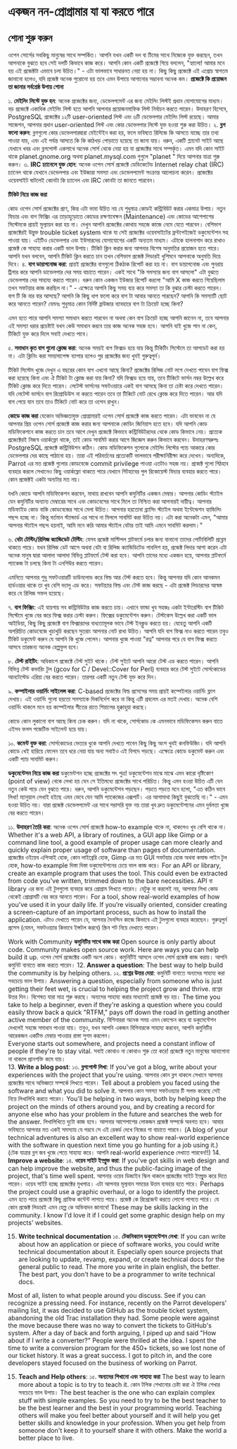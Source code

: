 # একজন নন-প্রোগ্রামার যা যা করতে পারে
## শোনা শুরু করুন

ওপেন সোর্সের সবকিছু মানুষের সাথে সম্পর্কিত।
আপনি যখন একটি দল বা টিমের সাথে নিজেকে যুক্ত করছেন, তখন আপনাকে বুঝতে হবে সেই দলটি কিভাবে কাজ করে।
আপনি কোন একটি প্রজেক্টে গিয়ে বললেন, "হ্যালো! আমার মনে হয় এই প্রজেক্টটা এভাবে চলা উচিত।" - এটা ভালভাবে সাধারনত নেয়া হয় না।
কিছু কিছু প্রজেক্টে এই এপ্রোচ স্বাগতম জানানো হলেও, যদি প্রজেক্ট অনেক পুরোনো হয় তবে এমন উপায়ে আগানোর সম্ভাবনা অনেক কম।
**প্রজেক্টে কি প্রয়োজন তা জানার সর্বশ্রেষ্ঠ উপায় শোনা**

১. **মেইলিং লিস্টে যুক্ত হন**: অনেক প্রজেক্টের জন্য, ডেভেলপমেন্ট এর জন্য মেইলিং লিস্টই প্রধান যোগাযোগের মাধ্যম। 
বড় প্রজেক্টে একাধিক মেইলিং লিস্ট হতে আপনি আপনার প্রয়োজনমাফিক লিস্ট নির্বাচন করতে পারেন। 
উদাহরণ হিসেবে, PostgreSQL প্রজেক্টের ১২টি user-oriented লিস্ট এবং ৬টি ডেভেলপার মেইলিং লিস্ট রয়েছে।
আমার সাজেশন, আপনার প্রধান user-oriented লিস্ট এবং কোর ডেভেলপার লিস্টে যুক্ত হওয়া শুরু করা উচিত।
২. **ব্লগ ফলো করুন**: ব্লগগুলো কোর ডেভেলপারদ্বারা মেইন্টেইন করা হয়, ফলে ভবিষ্যত রিলিজে কি আসতে যাচ্ছে তার তথ্য পাওয়া যায়,
এবং এই পর্যন্ত আসতে কি কি কাঠখড় পোড়াতে হয়েছে তা জানা যায়। ধরুন, একটি প্ল্যানেট সাইট আছে যেখানে খবর এবং ব্লগপোস্ট একসাথে অনেক সোর্স থেকে নেয়া হয় যা প্রজেক্টের সাথে সম্পর্কৃত। এমন যদি কোন সাইট থাকে planet.gnome.org অথবা planet.mysql.com গুগুলে "planet <projectname>" দিয়ে আপনার যাত্রা শুরু করুন।
৩. **IRC চ্যানেলে যুক্ত হোন**: অনেক ওপেন সোর্স প্রজেক্টে ডেডিকেটেড Internet relay chat (IRC) চ্যানেল থাকে যেখানে ডেভেলপার এবং ইউজারা সমস্যা এবং ডেভেলপমেন্ট সংক্রান্ত আলোচনা করেন। প্রজেক্টের ওয়েবসাইট ঘাটলেই কোনটা কি চ্যানেল এবং IRC কোনটা তা জানতে পারবেন।
  
**টিকিট নিয়ে কাজ করা**  

কোড ওপেন সোর্স প্রজেক্টের প্রাণ, কিন্ত এটা ভাবা উচিত নয় যে শুধুমাত্র কোডই কন্ট্রিবিউট করার একমাত্র উপায়।
নতুন ফিচার এবং বাগ ফিক্সিং এর তাড়াহুড়োতে কোডের রক্ষণাবেক্ষন (Maintenance) এবং কোডের আশেপাশের সিস্টেমকে প্রায়ই মুল্যায়ন করা হয় না।
দেখুন আপনি প্রজেক্টের কোথায় সহজে কাজে নেমে যেতে পারবেন।
বেশিভাগ প্রজেক্টেরই উম্নুক্ত trouble ticket system থাকে যা সেই প্রজেক্টের ওয়েবসাইটের ফ্রন্টপেইজেই ডকুমেন্টেশন সহ পাওয়া যায়।
এইটিও ডেভেলপার এবং ইউসারদের যোগাযোগের একটি অন্যতম মাধ্যম। এটাকে হালনাগাদ করে রাখাও প্রজেক্ট কে সাহায্য করার একটি ভাল উপায়।
টিকিট ক্লিন করার জন্য আপনার বিশেষ অনুমতির প্রয়োজন হতে পারে। আপনি যখন বলবেন, আপনি টিকিট ক্লিন করতে চান তখন বেশিভাগ প্রজেক্ট লিডারই খুশিমনে আপনাকে অনুমতি দিয়ে দিবে।
৪. **বাগ ডায়াগনোজ করা**: প্রায়ই প্রজেক্টের বাগগুলো ঠিকঠাক রিপোর্ট করা হয় না। 
বাগ ডায়াগনোজ এবং পুনরায় ট্রিগার করে আপনি ডাভেলপার দের সময় বাচাতে পারেন। একই সাথে "কি সমস্যার জন্য বাগ আসলো" এটা বুঝতে ডেভেলপার দের সাহায্য করতে পারেন।
ধরুন কোন একজন ইউজার রিপোর্ট করলো "আমি X কাজ করতে গিয়েছিলাম তখন সফটয়ার কাজ করছিল না।" - এক্ষেত্রে আপনি কিছু সময় ব্যয় করে সমস্যা তা কি বুঝার চেস্টা করতে পারেন। 
বাগ টি কি বার বার আসছে? আপনি কি কিছু ধাপ ফলো করে বাগ টা আবার আনতে পারছেন? আপনি কি সমস্যাটি ছোট করে আনতে পারেন? যেমনঃ শুধুমাত্র কোন নির্দিষ্ট ব্রাউজার ব্যাবহারে বাগ টা ক্রিয়েট হচ্ছে কিনা? 

এমন হতে পারে আপনি সমস্যা সমাধান করতে পারবেন না অথবা কেন বাগ ক্রিয়েট হচ্ছে আপনি জানেন না, তবে আপনার এই সমস্যা ধরার প্রচেষ্টাই যখন কেউ সমাধান করবে তার কাজ অনেক সহজ হবে।
আপনি যাই খুজে পান না কেন, টিকিটে যুক্ত করে দিলে সবাই দেখতে পাবে।

৫. **সমাধান কৃত বাগ গুলো ক্লোজ করা**: অনেক সময়ই বাগ ফিক্সড হয়ে যায় কিন্তু টিকিটিং সিস্টেমে তা আপডেট করা হয় না।
এটা ক্লিনিং করা সময়সাপেক্ষ ব্যাপার হলেও পুর প্রজেক্টের জন্য খুবই গুরুত্বপুর্ন। 


টিকিট সিস্টেম খুজে দেখুন এ বছরের কোন বাগ এখনো আছে কিনা?
প্রজেক্টের রিলিজ নোট লগে দেখতে পাবেন বাগ ফিক্স করা হয়েছে কিনা এবং ঐ টিকিট টা ক্লোজ করা যায় কিনা?
যদি ফিক্সড হয়ে যায়, তবে টিকিটে ভার্সন নম্বর উল্লেখ করে টিকিট ক্লোজ করে দিতে পারেন।
লেটেস্ট ভার্সনের সফটওয়ারে একই বাগ আসছে কিনা তা চেষ্টা করে দেখতে পারেন।
যদি লেটেস্ট ভার্সনে বাগ রিপ্রোডিউস না করতে পারেন তবে তা টিকিটে নোট রেখে ক্লোজ করে দিতে পারেন।
আর যদি বাগ পেয়ে যান তবে তাও টিকিটে নোট করে তা ওপেন রাখুন। 

**কোডে কাজ করা**
যেকোন অভিজ্ঞতাযুক্ত প্রোগ্রামারই ওপেন সোর্স প্রজেক্টে কাজ করতে পারেন।
এটা ভাববেন না যে আপনার প্রিয় ওপেন সোর্স প্রজেক্টে কাজ করার জন্য আপনাকে কোডিং জিনিয়াস হতে হবে।
যদি আপনি কোড মডিফিকেশনে কাজ করতে চান তবে আগে দেখুন প্রজেক্টে কিভাবে কন্ট্রিবিউটরদের থেকে কোড কিভাবে নেয়।
প্রত্যেক প্রজেক্টেরই নিজস্ব ওয়ার্কফ্লো থাকে, তাই কোড সাবমিট করার আগে জিজ্ঞেস করুন কিভাবে করবেন। 
উদাহরণস্বরুপঃ PostgreSQL প্রজেক্টে কন্ট্রিবিউশন কঠিন। কোড মডিফিকেশন গুলোকে মেইলিং লিস্টের প্যাচ আকারে কোর ডেভেলপার দের কাছে পাঠানো হয়। তারা এই পরিবর্তনের প্রত্যেকটি ভালভাবে পরীক্ষানিরীক্ষা করে দেখেন। অন্যদিকে, Parrot এর মত প্রজেক্ট গুলোর কোডবেজে commit privilege পাওয়া এতটাও সহজ নয়। প্রজেক্ট গুলো গিঠহাব ব্যবহার করলে সেখানেও কিছু ওয়ার্কফ্লো থাকতে পারে যেখানে গিটহাবের পুল রিকোয়েস্ট ফিচার ব্যবহার করতে পারে। কোন প্রজেক্টই একটা অন্যটার মত নয়। 

যখনি কোডে আপনি মডিফিকেশন করবেন, মাথায় রাখবেন আপনি কমুনিটির একজন মেম্বার। আপনার কোডিং স্ট্যাইল যেন কমুনিটির অন্যান্য মেম্বারের সাথে এবং কোডবেসের সাথে মিলে তা নিশ্চিত করা আপনারই দায়ীত্ব। আপনার মডিফাইড কোড বাকি কোডবেজের সাথে মেলা উচিত। আপনার হয়তোবা ব্র্যাসিং স্ট্যাইল অথবা ইন্টেন্ডেশন হ্যান্ডিলিং পছন্দ হচ্ছে না। কিন্তু বর্তমান স্ট্যান্ডার্ড এর সাথে না মিললে সাবমিট করা উচিত নয়। এটা করা অনেকটা এমন, "আমার আপনার স্ট্যাইল পছন্দ হয়নাই, আমি মনে করি আমার স্ট্যাইল বেটার তাই আমি এমনে সাবমিট করলাম।"  

৬. **বেটা টেস্টিং/রিলিজ ক্যান্ডিডেট টেস্টিং**: যেসব প্রজেক্ট মাল্টিপল প্লাটফর্মে চলার জন্য বানানো তাদের পোর্টাবিলিটি প্রব্লেম থাকতে পারে।
যখন রিলিজ ডেট আসে অথবা বেটা বা রিলিজ ক্যান্ডিডিটেড পাবলিশ হয়, প্রজেক্ট লিদার আশা করেন এটা অনেক মানুষ দ্বারা আলাদা আলাদা বিভিন্ন প্লাটফর্মে টেস্ট করা হবে।
আপনি তাদের মধ্যে একজন হয়ে, আপনার প্লাটফর্মে প্যাকেজ টা চলছে কিনা টা এনশিউর করতে পারেন।

এমনিতে আপনার শুধু সফটওয়ারটি ডাউনলোড করে বিল্ড আর টেস্ট করতে হবে। কিন্তু আপনার যদি কোন আনকমন হার্ডওয়ার থাকে তা খুব বেশি ভ্যালু এড করে।
সফটয়্যার বিল্ড এবং টেস্ট কাজ করছে - এটা প্রজেক্ট লিডারদের আস্বস্ত করে যে রিলিজ সফল হয়েছে।

৭. **বাগ ফিক্সিং**: এই যায়গায় সব কন্ট্রিবিউটার কাজ করতে চায়।
এখানে ফান্ডা খুব সহজঃ একটা ইন্টারেস্টিং বাগ টিকিট সিস্টেমে খুজে বের করে ফিক্স করার চেস্টা করুন।
ফিক্সের ডকুমেন্টেশন করুন। 
টেস্টকেস উল্লেখ করা একটি ভাল আইডিয়া, কিছু কিছু প্রজেক্টে বাগ ফিক্সারদের বাধ্যতামূলক ভাবে টেস্ট ইনক্লুড করতে হয়। যেহেতু আপনি একটি অপরিচিত কোডবেজে খুচাখুচি করছেন সুতরাং আপনার নোট রাখা উচিত। আপনি যদি বাগ ফিক্স নাও করতে পারেন তবুও টিকিট ডকুমেন্ট করুন যে আপনি কি খুজে পেলেন। আপনার খুজে পাওয়া "রত্ন" আপনার পরে যে বাগ ফিক্স করতে আসবে তারজন্য অনেক হেল্পফুল হবে।

৮. **টেস্ট রাইটিং**: অধিকাংশ প্রজেক্টে টেস্ট সুইট থাকে। টেস্ট সুইটে আপনি আরো টেস্ট এড করতে পারেন। 
আপনি বিভিন্ন টেস্ট কভারিং টুল (gcov for C / Devel::Cover for Perl) ব্যবহার করে টেস্ট সুইটে সোর্সকোডের আনটেস্টেড এরিয়া বের করতে পারেন। 
তারপর একটি নতুন টেস্ট যুক্ত করে দিন।

৯. **কম্পাইলার ওয়ার্নিং সাইলেন্স করা**: C-based প্রজেক্টের বিল্ড প্রসেসের সময় প্রায়ই কম্পেইলার ওয়ার্নিং ফ্লাগ দেখায়। 
এই ওয়ার্নিং গুলো হয়তো সমস্যাকে দিকনির্দেশ করে না কিন্তু এটি প্রবলেম এর মতই দেখায়।
অনেক বেশি ওয়ার্নিং থাকলে মনে হয় কম্পেইলার শীতের রাতে শিয়ালের হুক্কাহুয়া করছে। 

কোডে কোন লুকানো বাগ আছে কিনা চেক করুন। যদি না থাকে, সোর্সকোড কে এমনভাবে মডিফিকেসন করুন যাতে এইসব ফলস পজেটিভ সাইলেন্ট হয়ে যায়।

১০. **কমেন্ট যুক্ত করা**:
সোর্সকোডের ভেতরে ধুকে আপনি দেখতে পাবেন কিছু কিছু অংশ খুবই কনফিউজিং। 
যদি আপনি কোডে খেই হারিয়ে ফেলেন তবে ধরে নেয়া যায় অন্য সবাইও এই বিপদে পড়ছে। এক্ষেত্রে কোডে ডকুমেন্ট করুন এবং একটি প্যাচ সাবমিট করুন।


**ডকুমেন্টেসন নিয়ে কাজ করা**
ডকুমেন্টশন হচ্ছে প্রজেক্টের সৎ পুত্র! 
ডকুমেন্টেশন মাঝে মাঝে এমন কারো দৃষ্টিকোণ (point of view) থেকে লেখা হয় যেন সে ইতিমধ্যে প্রজেক্টের সাথে পরিচিত। কিন্তু এমন হওয়া উচিত এটি যেন নতুন কেউ পড়ে যেন বুঝতে পারে। 
ধরুন, আপনি ডকুমেন্টেশন পড়ছেন। পড়তে পড়তে মনে হলো, "এত কঠিন ভাবে লিখা! ম্যানুয়াল লেখাই হইছে এমন ভেবে যেন আমি প্যাকেজের এক্সপার্ট। এর আগামাথা কিছুই বুঝতেছি না।" - এমন হওয়া উচিত নয়।
যারা প্রজেক্ট ডেভেলপমেন্ট এর সাথে সরাসরি যুক্ত নয় তারা খুব দ্রুত ডকুমেন্টেশনের এমন দুর্বলতা খুজে বের করতে পারেন।

১১. **উদাহরণ তৈরি করা**: অনেক ওপেন সোর্স প্রজেক্টে how-to example থাকে না, থাকলেও খুব বেশি থাকে না।
Whether it's a web API, a library of routines, a GUI app like Gimp or a command line tool,
a good example of proper usage can more clearly and quickly explain proper usage of software than pages of documentation.
প্রজেক্টের ওইয়েব এপিআই হোক, কোন লাইব্রেরি হোক, Gimp এর মত GUI সফটয়ার হোক অথবা কমান্ড লাইন টুল হোক, how-to example দিস্তা দিস্তা ডকুমেন্টেশনের চেয়ে ভাল কাজ করে। 
For an API or library, create an example program that uses the tool. This could even be extracted from code you've written, trimmed down to the bare necessities.
API বা library এর জন্য এই টুলগুলো ব্যবহার করে প্রোগ্রাম লিখতে পারেন। যেটুকু না করলেই নয়, আপনার লিখা কোড থেকেই প্রোগ্রামটি বের করে আনতে পারেন।
For a tool, show real-world examples of how you've used it in your daily life. If you’re visually oriented,
consider creating a screen-capture of an important process, such as how to install the application.
এটাও দেখাতে পারেন যে, আপনার দৈনন্দিন কাজে কিভাবে এই টুলগুলো ব্যবহার করেছেন। গুরুত্বপুর্ন প্রসেস (যেমন, সফটওয়্যার কিভাবে ইন্সটল করবে) স্ক্রিন শট নিয়ে দেখাতে পারেন। 

Work with Community
**কমুনিটির সাথে কাজ করা** 
Open source is only partly about code. Community makes open source work. Here are ways you can help build it up.
ওপেন সোর্স প্রজেক্টের একটি অংশ কোড। কমুনিটিই আসলে ওপেন সোর্স প্রজেক্ট কাজ করায়। আপনি কমুনিট বানাতে কাজ করতে পারেন।
12. **Answer a question**: The best way to help build the community is by helping others.
১২. **প্রশ্নের উত্তর দেয়া**: কমুনিটি বানাতে অন্যদের সাহায্য করা সবচেয়ে ভাল উপায়।
Answering a question, especially from someone who is just getting their feet wet, is crucial to helping the project grow and thrive.
প্রশ্নের উত্তর দিন। বিশেষত যারা মাত্র শুরু করছে। অন্যদের সাহায্য করার মাধ্যমেই প্রজেক্ট বড় হয়। 
The time you take to help a beginner, even if they're asking a question where you could easily throw back a quick "RTFM," pays off down the road in getting another active member of the community.
বিগিনাররা অনেক সময় এমন কোশ্চেন করে যা ডকুমেন্টেশন দেখলেই সহজে সমাধান পাওয়া যায়। তবুও, যখন আপনি একজন বিগিনারকে সাহায্য করবেন, আপনি কমুনিটির আরেকজন একটিভ মেম্বার পাওয়ার রাস্তা সুগম করলেন।  
Everyone starts out somewhere, and projects need a constant inflow of people if they're to stay vital.
সবাই কোথাও না কোথাও শুরু তো করে! প্রজেক্টে নতুন মানুষের আনাগোনা না থাকলে প্রানশক্তি কমে যায়।  
13. **Write a blog post**:
১৩. **ব্লগপোস্ট লিখা**:
If you've got a blog, write about your experiences with the project that you're using.
আপনার কোন ব্লগ থাকলে সেখানে আপনার প্রজেক্টের সাথে অভিজ্ঞতা সম্পর্কে লিখতে পারেন।
Tell about a problem you faced using the software and what you did to solve it.
আপনার কোন সমস্যা সফটওয়্যার টি সলভ করেছে সেই নিয়ে লিখালিখি করতে পারেন। 
You'll be helping in two ways, both by helping keep the project on the minds of others around you,
and by creating a record for anyone else who has your problem in the future  and searches the web for the answer.
লিখালিখিতে দুটো কাজ হবে। আপনার আশেপাশের লোকজন প্রজেক্ট সম্পর্কে অবগত হবে। আবার ভবিষ্যতে আপনার মত একই সমস্যায় যে পরবে সে এই রেকর্ড দেখে নিজের গা বাচাতে পারবে। 
(A blog of your technical adventures is also an excellent way to show real-world experience with the software in question next time you go hunting for a job using it.)
(টেক যাত্রার ব্লগ জব খুজে পেতে সাহায্য করে। আপনি real-world experience দেখাতে পারবেন!!)
14. **Improve a website**:
১৪. **ওয়েব সাইট ইম্প্রুভ করা**:
If you've got skills in web design and can help improve the website, and thus the public-facing image of the project, that's time well spent.
আপনার ওয়েব ডিজাইন স্কিল থাকলে প্রজেক্টের সাইট ইম্প্রুভ করে দিতে পারেন। ওয়েব সাইট হচ্ছে প্রজেক্টের মুখপাত্র। এটা আপনার মূল্যবান সময়ের উত্তম ব্যবহার হতে পারে। 
Perhaps the project could use a graphic overhaul, or a logo to identify the project.
এমন হতে পারে প্রজেক্টে কিছু গ্রাফিক কন্টেন্ট লাগতে পারে। প্রজেক্ট কে রিপ্রেজেন্ট করতে লোগো লাগতে পারে। যে কোন প্রজেক্ট লিডারই এমন হেল্প কে অভিবাদন জানাবে! 
These may be skills lacking in the community. I know I'd love it if I could get some graphic design help on my projects' websites.
  
15. **Write technical documentation**
১৫. **টেকনিক্যাল ডকুমেন্টেশন লেখা**:
  If you can write about how an application or piece of software works, you could write technical documentation about it. Especially open source projects that are looking to update, revamp, expand, or create technical docs for the general public to read. The more you write in plain english, the better. The best part, you don't have to be a programmer to write technical docs.

Most of all, listen to what people around you discuss. See if you can recognize a pressing need. For instance, recently on the Parrot developers' mailing list, it was decided to use GitHub as the trouble ticket system, abandoning the old Trac installation they had. Some people were against the move because there was no way to convert the tickets to GitHub's system. After a day of back and forth arguing, I piped up and said "How about if I write a converter?" People were thrilled at the idea. I spent the time to write a conversion program for the 450+ tickets, so we lost none of our ticket history. It was a great success.  I got to pitch in, and the core developers stayed focused on the business of working on Parrot.

15. **Teach and Help others**:
১৫. **অন্যদের শিখানো এবং সাহায্য করা**
The best way to learn more about a topic is to try to teach it.
কোন টপিক শেখানোর চেষ্টা করা ঐ টপিক শেখার সবচেয়ে ভাল উপায়।
The best teacher is the one who can explain complex stuff with simple examples. So you need to try to be the best teacher to be the best learner and the best in your programming world. Teaching others will make you feel better about yourself and it will help you get better skills and knowledge in your profession. When you get help from someone don't keep it to yourself share it with others. Make the world a better place to live.
 